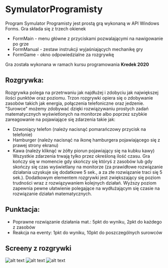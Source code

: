 # SymulatorProgramisty
Program Symulator Programisty jest prostą grą wykonaną w API Windows Forms. 
Gra składa się z trzech okienek
* FormMain - menu główne z przyciskami pozwalającymi na nawigowanie po grze
* FormManual - zestaw instrukcji wyjaśniających mechanikę gry
* FormGame - okno odpowiedzialne za rozgrywkę

Gra została wykonana w ramach kursu programowania **Kredek 2020** 

## Rozgrywka:
Rozgrywka polega na przetrwaniu jak najdłużej i zdobyciu jak największej ilości punktów oraz poziomu. Trzon rozgrywki opiera się o zdobywanie zasobów takich jak energia, połączenia telefoniczne oraz jedzenie. "Surowce" możemy zdobywać dzięki rozwiązywaniu prostych zadań matematycznych wyświetlonych na monitorze albo poprzez szybkie zareagowanie na pojawiające się zdarzenia takie jak:
* Dzwoniący telefon (należy nacisnąć pomarańczowy przycisk na telefonie)
* Hamburger (należy nacisnąć na ikonę hamburgera pojawiającego się z prawej strony ekranu)
* Kawa (należy kliknąć w żółty piorun pojawiający się na kubku kawy)
Wszystkie zdarzenia trwają tylko przez określoną ilość czasu. 
Gra kończy się w momencie gdy skończy się któryś z zasobów lub gdy skończy się czas wyświetlany na monitorze (za prawidłowe rozwiązanie działania uzyskuje się dodatkowe 5 sek., a za złe rozwiązanie traci się 5 sek.). Dodatkowym elementem rozgrywki jest zwiększający się poziom trudności wraz z rozwiązywaniem kolejnych działań. Wyższy poziom zapewnia pewne ułatwienie polegające na wydłużającym się czasie na rozwiązanie działań matematycznych.

## Punktacja:
* Poprawne rozwiązanie działania mat.: 5pkt do wyniku, 2pkt do każdego z zasobów
* Reakcja na eventy: 1pkt do wyniku, 10pkt do poszczególnych surowców

## Screeny z rozgrywki
![alt text](https://i.imgur.com/feYMWKZ.png "Main Menu")
![alt text](https://i.imgur.com/MjQ4sKz.png "Manual")
![alt text](https://i.imgur.com/8yEws1B.png "Gameplay")
